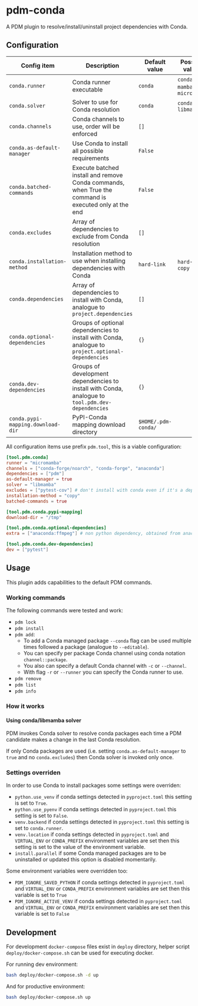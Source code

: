 # pdm-conda

A PDM plugin to resolve/install/uninstall project dependencies with Conda.

## Configuration

| Config item                       | Description                                                                                          | Default value       | Possible values                | Environment variable            |
|-----------------------------------|------------------------------------------------------------------------------------------------------|---------------------|--------------------------------|---------------------------------|
| `conda.runner`                    | Conda runner executable                                                                              | `conda`             | `conda`, `mamba`, `micromamba` | `PDM_CONDA_RUNNER`              |
| `conda.solver`                    | Solver to use for Conda resolution                                                                   | `conda`             | `conda`, `libmamba`            | `PDM_CONDA_SOLVER`              |
| `conda.channels`                  | Conda channels to use, order will be enforced                                                        | `[]`                |                                |                                 |
| `conda.as-default-manager`        | Use Conda to install all possible requirements                                                       | `False`             |                                | `PDM_CONDA_AS_DEFAULT_MANAGER`  |
| `conda.batched-commands`          | Execute batched install and remove Conda commands, when True the command is executed only at the end | `False`             |                                | `PDM_CONDA_BATCHED_COMMANDS`    |
| `conda.excludes`                  | Array of dependencies to exclude from Conda resolution                                               | `[]`                |                                |                                 |
| `conda.installation-method`       | Installation method to use when installing dependencies with Conda                                   | `hard-link`         | `hard-link`, `copy`            | `PDM_CONDA_INSTALLATION_METHOD` |
| `conda.dependencies`              | Array of dependencies to install with Conda, analogue to `project.dependencies`                      | `[]`                |                                |                                 |
| `conda.optional-dependencies`     | Groups of optional dependencies to install with Conda, analogue to `project.optional-dependencies`   | `{}`                |                                |                                 |
| `conda.dev-dependencies`          | Groups of development dependencies to install with Conda, analogue to `tool.pdm.dev-dependencies`    | `{}`                |                                |                                 |
| `conda.pypi-mapping.download-dir` | PyPI-Conda mapping download directory                                                                | `$HOME/.pdm-conda/` |                                | `PDM_CONDA_PYPI_MAPPING_DIR`    |

All configuration items use prefix `pdm.tool`, this is a viable configuration:

```toml
[tool.pdm.conda]
runner = "micromamba"
channels = ["conda-forge/noarch", "conda-forge", "anaconda"]
dependencies = ["pdm"]
as-default-manager = true
solver = "libmamba"
excludes = ["pytest-cov"] # don't install with conda even if it's a dependency from other packages
installation-method = "copy"
batched-commands = true

[tool.pdm.conda.pypi-mapping]
download-dir = "/tmp"

[tool.pdm.conda.optional-dependencies]
extra = ["anaconda:ffmpeg"] # non python dependency, obtained from anaconda channel

[tool.pdm.conda.dev-dependencies]
dev = ["pytest"]
```

## Usage

This plugin adds capabilities to the default PDM commands.

### Working commands

The following commands were tested and work:

* `pdm lock`
* `pdm install`
* `pdm add`:
    * To add a Conda managed package `--conda` flag can be used multiple times followed a package (analogue
      to `--editable`).
    * You can specify per package Conda channel using conda notation `channel::package`.
    * You also can specify a default Conda channel with `-c` or `--channel`.
    * With flag `-r` or `--runner` you can specify the Conda runner to use.
* `pdm remove`
* `pdm list`
* `pdm info`

### How it works

#### Using conda/libmamba solver

PDM invokes Conda solver to resolve conda packages each time a PDM candidate makes a change in the last Conda
resolution.

If only Conda packages are used (i.e. setting `conda.as-default-manager` to `true` and no `conda.excludes`) then Conda
solver is invoked only once.

### Settings overriden

In order to use Conda to install packages some settings were overriden:

* `python.use_venv` if conda settings detected in `pyproject.toml` this setting is set to `True`.
* `python.use_pyenv` if conda settings detected in `pyproject.toml` this setting is set to `False`.
* `venv.backend` if conda settings detected in `pyproject.toml` this setting is set to `conda.runner`.
* `venv.location` if conda settings detected in `pyproject.toml` and `VIRTUAL_ENV` or `CONDA_PREFIX` environment
  variables are set then this setting is set to the value of the environment variable.
* `install.parallel` if some Conda managed packages are to be uninstalled or updated this option is disabled
  momentarily.

Some environment variables were overridden too:

* `PDM_IGNORE_SAVED_PYTHON` if conda settings detected in `pyproject.toml` and `VIRTUAL_ENV` or `CONDA_PREFIX` environment
  variables are set then this variable is set to `True`
* `PDM_IGNORE_ACTIVE_VENV` if conda settings detected in `pyproject.toml` and `VIRTUAL_ENV` or `CONDA_PREFIX` environment
  variables are set then this variable is set to `False`

## Development

For development `docker-compose` files exist in `deploy` directory, helper script `deploy/docker-compose.sh` can be used
for executing docker.

For running dev environment:

```bash
bash deploy/docker-compose.sh -d up
```

And for productive environment:

```bash
bash deploy/docker-compose.sh up
```
